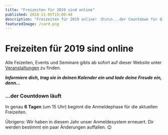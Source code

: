 ```yaml
---
title: "Freizeiten für 2019 sind online"
published: 2018-11-05T15:00:48
description: "Freizeiten für 2019 online! :D\n\n...der Countdown für die Anmeldephase läuft: nur noch 6 Tage\n\n#freizeiten #2019 #meinEC #WirSindDirNordbund"
featuredImage: /card.png
---
```


# Freizeiten für 2019 sind online

Alle Feizeiten, Events und Seminare gibts ab sofort auf dieser Website unter <a href="https://www.ec-nordbund.de/veranstaltung/">Veranstaltungen</a> zu finden.

***Informiere dich, trag sie in deinen Kalender ein und lade deine Freude ein, denn&#8230;***

### &#8230;der Countdown läuft
In genau **6 Tagen** (um 15 Uhr) beginnt die Anmeldephase für die aktuellen Freizeiten.

Übrigens: Wir haben in diesem Jahr unser Anmeldesystem erneuert. Dir werden bestimmt ein paar Änderungen auffallen. 😉

&nbsp;